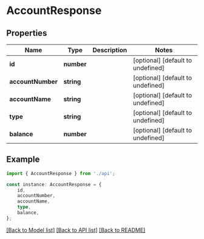# AccountResponse


## Properties

Name | Type | Description | Notes
------------ | ------------- | ------------- | -------------
**id** | **number** |  | [optional] [default to undefined]
**accountNumber** | **string** |  | [optional] [default to undefined]
**accountName** | **string** |  | [optional] [default to undefined]
**type** | **string** |  | [optional] [default to undefined]
**balance** | **number** |  | [optional] [default to undefined]

## Example

```typescript
import { AccountResponse } from './api';

const instance: AccountResponse = {
    id,
    accountNumber,
    accountName,
    type,
    balance,
};
```

[[Back to Model list]](../README.md#documentation-for-models) [[Back to API list]](../README.md#documentation-for-api-endpoints) [[Back to README]](../README.md)
